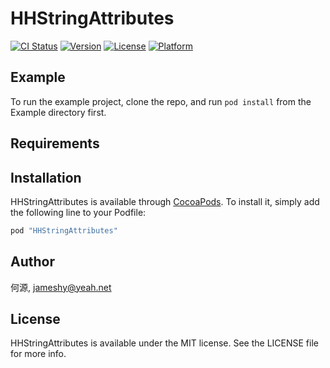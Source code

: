 # HHStringAttributes

[![CI Status](http://img.shields.io/travis/何源/HHStringAttributes.svg?style=flat)](https://travis-ci.org/何源/HHStringAttributes)
[![Version](https://img.shields.io/cocoapods/v/HHStringAttributes.svg?style=flat)](http://cocoapods.org/pods/HHStringAttributes)
[![License](https://img.shields.io/cocoapods/l/HHStringAttributes.svg?style=flat)](http://cocoapods.org/pods/HHStringAttributes)
[![Platform](https://img.shields.io/cocoapods/p/HHStringAttributes.svg?style=flat)](http://cocoapods.org/pods/HHStringAttributes)

## Example

To run the example project, clone the repo, and run `pod install` from the Example directory first.

## Requirements

## Installation

HHStringAttributes is available through [CocoaPods](http://cocoapods.org). To install
it, simply add the following line to your Podfile:

```ruby
pod "HHStringAttributes"
```

## Author

何源, jameshy@yeah.net

## License

HHStringAttributes is available under the MIT license. See the LICENSE file for more info.
